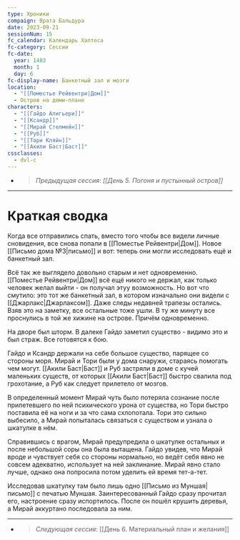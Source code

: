 ```yaml
---
type: Хроники
compaign: Врата Бальдура
date: 2023-09-21
sessionNum: 15
fc_calendar: Календарь Хаптоса
fc-category: Сессии
fc-date:
  year: 1483
  month: 1
  day: 6
fc-display-name: Банкетный зал и мозги
location:
  - "[[Поместье Рейвентри|Дом]]"
  - Остров на деми-плане
characters:
  - "[[Гайдо Алигьери]]"
  - "[[Ксандр]]"
  - "[[Мирай Стелмейн]]"
  - "[[Руб]]"
  - "[[Тори Кляйн]]"
  - "[[Акили Баст|Баст]]"
cssclasses:
  - dvl-c
---
```


<!-- QueryToSerialize: LIST without ID "> *Предыдущая сессия*: *" + file.link + "*" From "content/Игры/Врата Бальдура/Хроники" WHERE sessionNum < this.sessionNum SORT sessionNum desc Limit 1 -->
<!-- SerializedQuery: LIST without ID "> *Предыдущая сессия*: *" + file.link + "*" From "content/Игры/Врата Бальдура/Хроники" WHERE sessionNum < this.sessionNum SORT sessionNum desc Limit 1 -->
- > *Предыдущая сессия*: *[[День 5. Погоня и пустынный остров]]*
<!-- SerializedQuery END -->
---


# Краткая сводка

Когда все отправились спать, вместо того чтобы все видели личные сновидения, все снова попали в [[Поместье Рейвентри|Дом]]. Новое [[Письмо дома №3|письмо]] и вот: теперь они могли исследовать ещё и банкетный зал.

Всё так же выглядело довольно старым и нет одновременно. [[Поместье Рейвентри|Дом]] всё ещё никого не держал, как только человек желал выйти - он получал этуу возможность. Но вот что смутило: это тот же банкетный зал, в котором изначально они видели с [[Джарлакс|Джарлаксом]]. Даже следы недавней трапезы остались. Взяв это на заметку, все остальные тоже ушли. В ту же минуту все проснулись в той же хижине на острове. Причём одновременно. 

На дворе был шторм. В далеке Гайдо заметил существо - видимо это и был страж.  Все готовятся к бою.

Гайдо и Ксандр держали на себе большое существо, парящее со стороны моря. Мирай и Тори были у дома снаружи, стараясь помогать чем могут. [[Акили Баст|Баст]] и Руб застряли в доме с кучей маленьких существ, от которых [[Акили Баст|Баст]] быстро свалила под грохотание, а Руб как следует прилетело от мозгов.

В определенный момент Мирай чуть было потеряла сознание после прилетевшего по ней психического урона от существа, но Тори быстро поставила её на ноги и за что сама схлопотала. Тори это сильно выбесило, а Мирай попыталась связаться с существом и узнала о шкатулке в нём. 

Справившись с врагом, Мирай предупредила о шкатулке остальных и после небольшой соры она была вытащена.  Гайдо увидев, что Мирай вроде и чувствует себя со стороны нормально, но ведёт себя явно не совсем адекватно, использует на ней заклинание. Мирай явно стало лучше, однако она попросила потом уделить ей время тет-а-тет. 

Исследовав шкатулку там было лишь одно [[Письмо из Муншая|письмо]] с печатью Муншая. Заинтересованный Гайдо сразу прочитал его, настроение сразу испортилось. 
После он пошёл крушить деревья, а Мирай аккуртано последовала за ним.


---
<!-- QueryToSerialize: LIST without ID "> *Следующая сессия*: " + file.link From "content/Игры/Врата Бальдура/Хроники" WHERE sessionNum > this.sessionNum SORT sessionNum asc Limit 1 -->
<!-- SerializedQuery: LIST without ID "> *Следующая сессия*: " + file.link From "content/Игры/Врата Бальдура/Хроники" WHERE sessionNum > this.sessionNum SORT sessionNum asc Limit 1 -->
- > *Следующая сессия*: [[День 6. Материальный план и желания]]
<!-- SerializedQuery END -->



